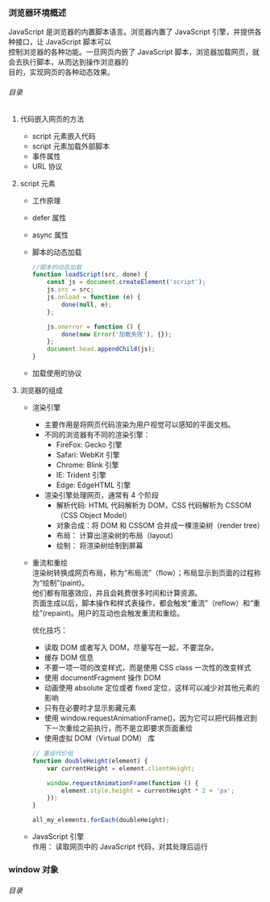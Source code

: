<!--
 * @Author: myname
 * @Date: 2021-05-31 08:22:36
 * @LastEditors: Do not edit
 * @LastEditTime: 2021-05-31 09:46:00
-->

### 浏览器环境概述

JavaScript 是浏览器的内置脚本语言。浏览器内置了 JavaScript 引擎，并提供各种接口，让 JavaScript 脚本可以  
控制浏览器的各种功能。一旦网页内嵌了 JavaScript 脚本，浏览器加载网页，就会去执行脚本，从而达到操作浏览器的  
目的，实现网页的各种动态效果。

###### 目录

1. 代码嵌入网页的方法
    - script 元素嵌入代码
    - script 元素加载外部脚本
    - 事件属性
    - URL 协议
2. script 元素

    - 工作原理
    - defer 属性
    - async 属性
    - 脚本的动态加载

        ```javascript
        //脚本的动态加载
        function loadScript(src, done) {
            const js = document.createElement('script');
            js.src = src;
            js.onload = function (e) {
                done(null, e);
            };

            js.onerror = function () {
                done(new Error('加载失败'), {});
            };
            document.head.appendChild(js);
        }
        ```

    - 加载使用的协议

3. 浏览器的组成

    - 渲染引擎
        - 主要作用是将网页代码渲染为用户视觉可以感知的平面文档。
        - 不同的浏览器有不同的渲染引擎：
            - FireFox: Gecko 引擎
            - Safari: WebKit 引擎
            - Chrome: Blink 引擎
            - IE: Trident 引擎
            - Edge: EdgeHTML 引擎
        - 渲染引擎处理网页，通常有 4 个阶段
            - 解析代码: HTML 代码解析为 DOM，CSS 代码解析为 CSSOM（CSS Object Model）
            - 对象合成：将 DOM 和 CSSOM 合并成一棵渲染树（render tree）
            - 布局： 计算出渲染树的布局（layout）
            - 绘制： 将渲染树绘制到屏幕
    - 重流和重绘  
       渲染树转换成网页布局，称为“布局流”（flow）；布局显示到页面的过程称为“绘制”(paint)。  
       他们都有阻塞效应，并且会耗费很多时间和计算资源。  
       页面生成以后，脚本操作和样式表操作，都会触发“重流”（reflow）和“重绘”(repaint)。用户的互动也会触发重流和重绘。

        优化技巧：

        - 读取 DOM 或者写入 DOM，尽量写在一起，不要混杂。
        - 缓存 DOM 信息
        - 不要一项一项的改变样式，而是使用 CSS class 一次性的改变样式
        - 使用 documentFragment 操作 DOM
        - 动画使用 absolute 定位或者 fixed 定位，这样可以减少对其他元素的影响
        - 只有在必要时才显示影藏元素
        - 使用 window.requestAnimationFrame()，因为它可以把代码推迟到下一次重绘之前执行，而不是立即要求页面重绘
        - 使用虚拟 DOM（Virtual DOM） 库

        ```javascript
        // 重绘代价低
        function doubleHeight(element) {
            var currentHeight = element.clientHeight;

            window.requestAnimationFrame(function () {
                element.style.height = currentHeight * 2 + 'px';
            });
        }

        all_my_elements.forEach(doubleHeight);
        ```

    - JavaScript 引擎  
      作用： 读取网页中的 JavaScript 代码，对其处理后运行

### window 对象

###### 目录
